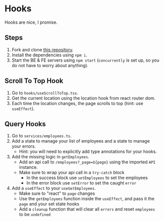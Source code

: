 # Hooks

Hooks are nice, I promise.

## Steps

1. Fork and clone [this repository](https://github.com/JoinCODED/TASK-Masterclass-M11-Hooks).
2. Install the dependencies using `npm i`.
3. Start the BE & FE servers using `npm start` (`concurrently` is set up, so you do not have to worry about anything).

## Scroll To Top Hook

1. Go to `hooks/useScrollToTop.tsx`.
2. Get the current location using the location hook from react router dom.
3. Each time the location changes, the page scrolls to top (hint: use `useEffect`).

## Query Hooks

1. Go to `services/employees.ts`.
2. Add a state to manage your list of employees and a state to manage your errors.
   - Hint: you will need to explicitly add type annotations for your hooks.
3. Add the missing logic in `getEmployees`.
   - Add an api call to `/employees?_page=${page}` using the imported `API` instance.
   - Make sure to wrap your api call in a `try-catch` block
     - In the success block use `setEmployees` to set the employees
     - In the error block use `setError` to set the caught `error`
4. Add a `useEffect` to your `useGetEmployees`.
   - Make sure to "react" to `page` changes
   - Use the `getEmployees` function inside the `useEffect`, and pass it the `page` and your set state hooks
   - Add a `cleanup` function that will clear all `errors` and reset `employees` to be `undefined`
